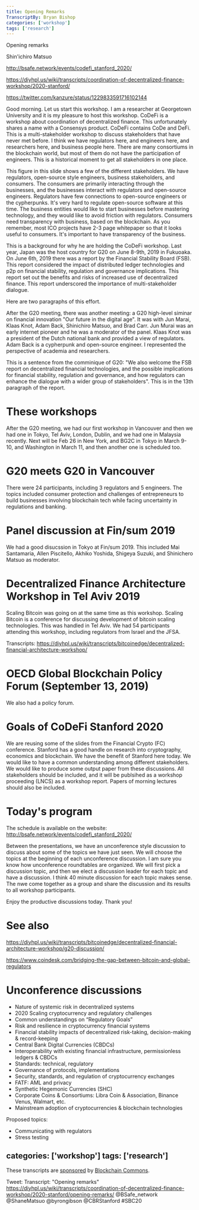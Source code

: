 ```yaml
---
title: Opening Remarks
TranscriptBy: Bryan Bishop
categories: ['workshop']
tags: ['research']
---
```


Opening remarks

Shin'ichiro Matsuo

<http://bsafe.network/events/codefi_stanford_2020/>

<https://diyhpl.us/wiki/transcripts/coordination-of-decentralized-finance-workshop/2020-stanford/>

<https://twitter.com/kanzure/status/1229833591716102144>

Good morning. Let us start this workshop. I am a researcher at Georgetown University and it is my pleasure to host this workshop. CoDeFi is a workshop about coordination of decentralized finance. This unfortunately shares a name with a Consensys product. CoDeFi contains CoDe and DeFi. This is a multi-stakeholder workshop to discuss stakeholders that have never met before. I think we have regulators here, and engineers here, and researchers here, and business people here. There are many consortiums in the blockchain world, but most of them do not have the participation of engineers. This is a historical moment to get all stakeholders in one place.

This figure in this slide shows a few of the different stakeholders. We have regulators, open-source style engineers, business stakeholders, and consumers. The consumers are primarily interacting through the businesses, and the businesses interact with regulators and open-source engineers. Regulators have few connections to open-source engineers or the cypherpunks. It's very hard to regulate open-source software at this time. The business entities would like to start businesses before mastering technology, and they would like to avoid friction with regulators. Consumers need transparency with business, based on the blockchain. As you remember, most ICO projects have 2-3 page whitepaper so that it looks useful to consumers. It's important to have transparency of the business.

This is a background for why he are holding the CoDeFi workshop. Last year, Japan was the host country for G20 on June 8-9th, 2019 in Fukuoaka. On June 6th, 2019 there was a report by the Financial Stability Board (FSB). This report considered the impact of distributed ledger technologies and p2p on financial stability, regulation and governance implications. This report set out the benefits and risks of increased use of decentralized finance. This report underscored the importance of multi-stakeholder dialogue.

Here are two paragraphs of this effort.

After the G20 meeting, there was another meeting: a G20 high-level siminar on financial innovation "Our future in the digital age". It was with Jun Marai, Klaas Knot, Adam Back, Shinichiro Matsuo, and Brad Carr. Jun Murai was an early internet pioneer and he was a moderator of the panel. Klaas Knot was a president of the Dutch national bank and provided a view of regulators. Adam Back is a cypherpunk and open-source engineer. I represented the perspective of academia and researchers.

This is a sentence from the comminique of G20: "We also welcome the FSB report on decentralized financial technologies, and the possible implications for financial stability, regulation and governance, and how regulators can enhance the dialogue with a wider group of stakeholders". This is in the 13th paragraph of the report.

# These workshops

After the G20 meeting, we had our first workshop in Vancouver and then we had one in Tokyo, Tel Aviv, London, Dublin, and we had one in Malaysia recently. Next will be Feb 26 in New York, and BG2C in Tokyo in March 9-10, and Washington in March 11, and then another one is scheduled too.

# G20 meets G20 in Vancouver

There were 24 participants, including 3 regulators and 5 engineers. The topics included consumer protection and challenges of entrepreneurs to build businesses involving blockchain tech while facing uncertainty in regulations and banking.

# Panel discussion at Fin/sum 2019

We had a good disucssion in Tokyo at Fin/sum 2019. This included Mai Santamaria, Allen Piscitello, Akhiko Yoshida, Shigeya Suzuki, and Shinichero Matsuo as moderator.

# Decentralized Finance Architecture Workshop in Tel Aviv 2019

Scaling Bitcoin was going on at the same time as this workshop. Scaling Bitcoin is a conference for discussing development of bitcoin scaling technologies. This was handled in Tel Aviv. We had 54 participants attending this workshop, including regulators from Israel and the JFSA.

Transcripts: <https://diyhpl.us/wiki/transcripts/bitcoinedge/decentralized-financial-architecture-workshop/>

# OECD Global Blockchain Policy Forum (September 13, 2019)

We also had a policy forum.

# Goals of CoDeFi Stanford 2020

We are reusing some of the slides from the Financial Crypto (FC) conference. Stanford has a good handle on research into cryptography, economics and blockchain. We have the benefit of Stanford here today. We would like to have a common understanding among different stakeholders. We would like to produce some output paper from these discussions. All stakeholders should be included, and it will be publsihed as a workshop proceeding (LNCS) as a workshop report. Papers of morning lectures should also be included.

# Today's program

The schedule is available on the website: <http://bsafe.network/events/codefi_stanford_2020/>

Between the presentations, we have an unconference style discussion to discuss about some of the topics we have just seen. We will choose the topics at the beginning of each unconference discussion. I am sure you know how unconference roundtables are organized. We will first pick a discussion topic, and then we elect a discussion leader for each topic and have a discussion. I think 40 minute discussion for each topic makes sense. The nwe come together as a group and share the discussion and its results to all workshop participants.

Enjoy the productive discussions today. Thank you!

# See also

<https://diyhpl.us/wiki/transcripts/bitcoinedge/decentralized-financial-architecture-workshop/g20-discussion/>

<https://www.coindesk.com/bridging-the-gap-between-bitcoin-and-global-regulators>

# Unconference discussions

* Nature of systemic risk in decentralized systems
* 2020 Scaling cryptocurrency and regulatory challenges
* Common understandings on “Regulatory Goals”
* Risk and resilience in cryptocurrency financial systems
* Financial stability impacts of decentralized risk-taking, decision-making & record-keeping
* Central Bank Digital Currencies (CBDCs)
* Interoperability with existing financial infrastructure, permissionless ledgers & CBDCs
* Standards: technical, regulatory
* Governance of protocols, implementations
* Security, standards, and regulation of cryptocurrency exchanges
* FATF: AML and privacy
* Synthetic Hegemonic Currencies (SHC)
* Corporate Coins & Consortiums: Libra Coin & Association, Binance Venus, Walmart, etc.
* Mainstream adoption of cryptocurrencies & blockchain technologies

Proposed topics:

* Communicating with regulators
* Stress testing


categories: ['workshop']
tags: ['research']
----

These transcripts are <a href="https://twitter.com/ChristopherA/status/1228763593782394880">sponsored</a> by <a href="https://blockchaincommons.com/">Blockchain Commons</a>.


Tweet: Transcript: "Opening remarks" https://diyhpl.us/wiki/transcripts/coordination-of-decentralized-finance-workshop/2020-stanford/opening-remarks/ @BSafe_network @ShaneMatsuo @byrongibson @CBRStanford #SBC20
